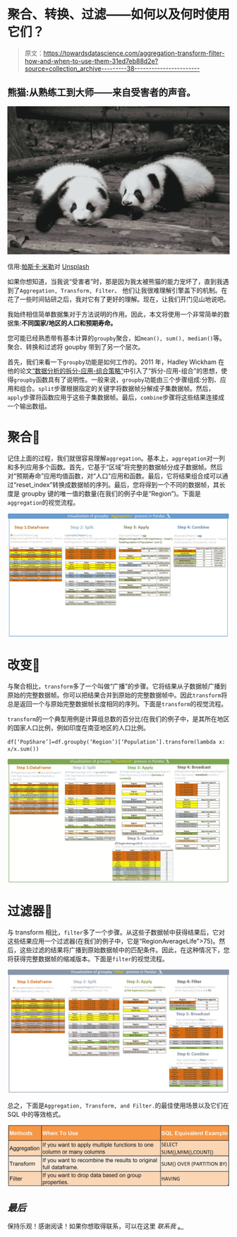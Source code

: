 # 聚合、转换、过滤——如何以及何时使用它们？

> 原文：<https://towardsdatascience.com/aggregation-transform-filter-how-and-when-to-use-them-31ed7eb88d2e?source=collection_archive---------38----------------------->

## 熊猫:从熟练工到大师——来自受害者的声音。

![](img/3c0b8cb3ee7f501f6b36f0b79a43e583.png)

信用:[帕斯卡·米勒](https://unsplash.com/@millerthachiller?utm_source=unsplash&utm_medium=referral&utm_content=creditCopyText)对 [Unsplash](https://unsplash.com/@millerthachiller?utm_source=unsplash&utm_medium=referral&utm_content=creditCopyText)

如果你想知道，当我说“受害者”时，那是因为我太被熊猫的能力宠坏了，直到我遇到了`Aggregation, Transform, Filter`、
他们让我很难理解引擎盖下的机制。在花了一些时间钻研之后，我对它有了更好的理解。现在，让我们开门见山地说吧。

我始终相信简单数据集对于方法说明的作用。因此，本文将使用一个非常简单的数据集:**不同国家/地区的人口和预期寿命。**

您可能已经熟悉带有基本计算的`groupby`聚合，如`mean(), sum(), median()`等。聚合、转换和过滤将 goupby 带到了另一个层次。

首先，我们来看一下`groupby`功能是如何工作的。2011 年，Hadley Wickham 在他的论文[“数据分析的拆分-应用-组合策略”](https://www.jstatsoft.org/article/view/v040i01)中引入了“拆分-应用-组合”的思想，使得`groupby`函数具有了说明性。一般来说，`groupby`功能由三个步骤组成:分割、应用和组合。`split`步骤根据指定的关键字将数据帧分解成子集数据帧。然后，`apply`步骤将函数应用于这些子集数据帧。最后，`combine`步骤将这些结果连接成一个输出数组。

# 聚合🐺

记住上面的过程，我们就很容易理解`aggregation`。基本上，`aggregation`对一列和多列应用多个函数。首先，它基于“区域”将完整的数据帧分成子数据帧。然后对“预期寿命”应用均值函数，对“人口”应用和函数。最后，它将结果组合成可以通过“reset_index”转换成数据帧的序列。最后，您将得到一个不同的数据帧，其长度是 groupby 键的唯一值的数量(在我们的例子中是“Region”)。下面是`aggregation`的视觉流程。

![](img/24171683e5bd89c85eedff6b4c421b20.png)

# 改变🐣

与聚合相比，`transform`多了一个叫做“广播”的步骤。它将结果从子数据帧广播到原始的完整数据帧。你可以把结果合并到原始的完整数据帧中。因此`transform`将总是返回一个与原始完整数据帧长度相同的序列。下面是`transform`的视觉流程。

`transform`的一个典型用例是计算组总数的百分比(在我们的例子中，是其所在地区的国家人口比例，例如印度在南亚地区的人口比例。

```
df[‘PopShare’]=df.groupby(‘Region’)[‘Population’].transform(lambda x: x/x.sum())
```

![](img/ea2c99872e12f2f48ce3cdc634ce509f.png)

# 过滤器🐳

与 transform 相比，`filter`多了一个步骤。从这些子数据帧中获得结果后，它对这些结果应用一个过滤器(在我们的例子中，它是“RegionAverageLife”>75)。然后，这些过滤的结果将广播到原始数据帧中的匹配条件。因此，在这种情况下，您将获得完整数据帧的缩减版本。下面是`filter`的视觉流程。

![](img/ad9d74ffab5c659bf47c94b0d2ba8cba.png)

总之，下面是`Aggregation, Transform, and Filter.`的最佳使用场景以及它们在 SQL 中的等效格式。

![](img/b9d29864ee6b28bb172fedf7341ffe2f.png)

## ***最后***

保持乐观！感谢阅读！如果你想取得联系，可以在这里 *联系我* [*。*](https://www.linkedin.com/in/jinzhaolu/)